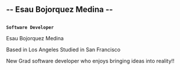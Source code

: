 ## -- Esau Bojorquez Medina --
## 

<!--
**Esau4119/Esau4119** is a ✨ _special_ ✨ repository because its `README.md` (this file) appears on your GitHub profile.

Here are some ideas to get you started:

- 🔭 I’m currently working on ...
- 🌱 I’m currently learning ...
- 👯 I’m looking to collaborate on ...
- 🤔 I’m looking for help with ...
- 💬 Ask me about ...
- 📫 How to reach me: ...
- 😄 Pronouns: ...
- ⚡ Fun fact: ...
-->


**`Software Developer`**

Esau Bojorquez Medina

Based in Los Angeles
Studied in San Francisco


New Grad software developer who enjoys bringing ideas into reality!!
